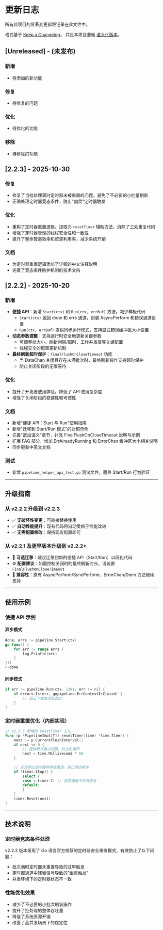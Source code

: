 # 更新日志

所有此项目的显著变更都将记录在此文件中。

格式基于 [Keep a Changelog](https://keepachangelog.com/zh-CN/1.0.0/)，
并且本项目遵循 [语义化版本](https://semver.org/lang/zh-CN/)。

## [Unreleased] - (未发布)

### 新增
- 待添加的新功能

### 修复
- 待修复的问题

### 优化
- 待优化的功能

### 移除
- 待移除的功能

## [2.2.3] - 2025-10-30

### 修复
- 修复了当批处理满时定时器未被重置的问题，避免了不必要的小批量刷新
- 正确处理定时器竞态条件，防止"幽灵"定时器触发

### 优化
- 重构了定时器重置逻辑，提取为 `resetTimer` 辅助方法，消除了三处重复代码
- 增强了定时器管理的线程安全性和一致性
- 提升了整体管道效率和资源利用率，减少系统开销

### 文档
- 为定时器重置逻辑添加了详细的中文注释说明
- 完善了竞态条件防护机制的技术文档

## [2.2.2] - 2025-10-20

### 新增
- **便捷 API**：新增 `Start(ctx)` 和 `Run(ctx, errBuf)` 方法，减少样板代码
  - `Start(ctx)` 返回 done 和 errs 通道，封装 AsyncPerform 和错误通道设置
  - `Run(ctx, errBuf)` 提供同步运行模式，支持显式错误缓冲区大小设置
- **动态参数调整**：支持运行时安全地更新关键参数
  - 可调整批大小、刷新间隔/超时、工作并发度等关键配置
  - 线程安全的配置更新机制
- **最终刷新超时保护**：`FinalFlushOnCloseTimeout` 功能
  - 当 DataChan 关闭且存在未满批次时，最终刷新操作支持超时保护
  - 防止关闭阶段的无限等待

### 优化
- 提升了开发者使用体验，降低了 API 使用复杂度
- 增强了关闭阶段的稳健性和可控性

### 文档
- 新增"便捷 API：Start 与 Run"使用指南
- 新增"迁移到 Start/Run 模式"的对照示例
- 完善"退出语义"章节，补充 FinalFlushOnCloseTimeout 说明与示例
- 扩展 FAQ 部分，增加 ErrAlreadyRunning 和 ErrorChan 缓冲区大小相关说明
- 同步更新中英文文档

### 测试
- 新增 `pipeline_helper_api_test.go` 测试文件，覆盖 Start/Run 行为验证

---

## 升级指南

### 从 v2.2.2 升级到 v2.2.3
- ✅ **无破坏性变更**：可直接替换使用
- ✅ **自动性能提升**：现有代码将自动受益于性能改进
- ✅ **无需配置修改**：保持现有配置即可

### 从 v2.2.1 及更早版本升级到 v2.2.2+
- 🔄 **可选迁移**：建议迁移到新的便捷 API（Start/Run）以简化代码
- ⚙️ **配置建议**：如需控制关闭时的最终刷新时长，请设置 `FinalFlushOnCloseTimeout`
- 📖 **兼容性**：原有 AsyncPerform/SyncPerform、ErrorChan/Done 方法继续支持

---

## 使用示例

### 便捷 API 示例

#### 异步模式
```go
done, errs := pipeline.Start(ctx)
go func() { 
    for err := range errs { 
        log.Println(err) 
    } 
}()
<-done
```

#### 同步模式
```go
if err := pipeline.Run(ctx, 128); err != nil {
    if errors.Is(err, gopipeline.ErrContextIsClosed) { 
        // 因上下文取消而退出
    }
}
```

### 定时器重置优化（内部实现）
```go
// v2.2.3 新增的 resetTimer 方法
func (p *PipelineImpl[T]) resetTimer(timer *time.Timer) {
    next := p.CurrentFlushInterval()
    if next <= 0 {
        // 提供默认最小间隔，防止忙循环
        next = time.Millisecond * 50
    }
    
    // 安全停止定时器并排空通道，防止竞态条件
    if !timer.Stop() {
        select {
        case <-timer.C: // 排空通道中的旧信号
        default:
        }
    }
    timer.Reset(next)
}
```

---

## 技术说明

### 定时器竞态条件处理
v2.2.3 版本采用了 Go 语言官方推荐的定时器安全重置模式，有效防止了以下问题：
- 批次满时定时器未重置导致的过早触发
- 定时器通道中残留信号导致的"幽灵触发"
- 并发环境下的定时器状态不一致

### 性能优化效果
- 减少了不必要的小批次刷新操作
- 提升了批处理的整体吞吐量
- 降低了系统资源开销
- 改善了高并发场景下的稳定性
